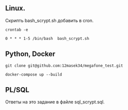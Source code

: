 ## Linux.

Скрипть bash_scrypt.sh добавить в cron.

```
crontab -e

0 * * * 1-5 /bin/bash  bash_scrypt.sh
```

## Python, Docker

```
git clone git@github.com:12masek34/megafone_test.git

docker-compose up --build

```

## PL/SQL

Ответы на это задание в файле sql_scrypt.sql.
